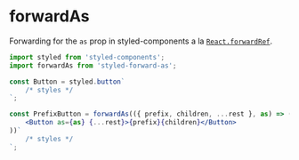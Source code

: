 # forwardAs

Forwarding for the `as` prop in styled-components a la [`React.forwardRef`](https://reactjs.org/docs/forwarding-refs.html).

```jsx
import styled from 'styled-components';
import forwardAs from 'styled-forward-as';

const Button = styled.button`
    /* styles */
`;

const PrefixButton = forwardAs(({ prefix, children, ...rest }, as) => (
    <Button as={as} {...rest}>{prefix}{children}</Button>
))`
    /* styles */
`;
```
